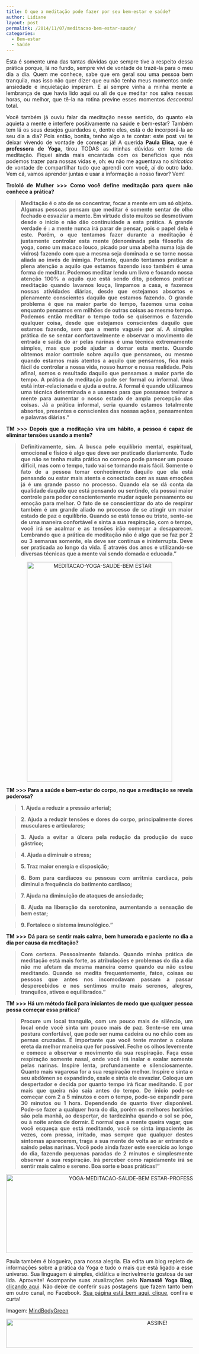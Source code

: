 ```yaml
---
title: O que a meditação pode fazer por seu bem-estar e saúde?
author: Lidiane
layout: post
permalink: /2014/11/07/meditacao-bem-estar-saude/
categories:
  - Bem-estar
  - Saúde
---
```

<p align="justify">
  Esta é somente uma das tantas dúvidas que sempre tive a respeito dessa prática porque, lá no fundo, sempre vivi de vontade de trazê-la para o meu dia a dia. Quem me conhece, sabe que em geral sou uma pessoa bem tranquila, mas isso não quer dizer que eu não tenha meus momentos onde ansiedade e inquietação imperam. E aí sempre vinha a minha mente a lembrança de que havia lido aqui ou ali de que meditar nos salva nessas horas, ou melhor, que tê-la na rotina previne esses momentos <em>descontrol </em>total.
</p>

<p align="justify">
  Você também já ouviu falar da meditação nesse sentido, do quanto ela aquieta a mente e interfere positivamente na saúde e bem-estar? Também tem lá os seus desejos guardados e, dentre eles, está o de incorporá-la ao seu dia a dia? Pois então, bonita, tenho algo a te contar: este post vai te deixar vivendo de vontade de começar já! A querida <strong>Paula Elisa</strong>, que é <strong>professora de Yoga</strong>, tirou TODAS as minhas dúvidas em torno da meditação. Fiquei ainda mais encantada com os benefícios que nós podemos trazer para nossas vidas e, oh: eu não me aguentava no <em>siricotico </em>de vontade de compartilhar tudo que aprendi com você, aí do outro lado. Vem cá, vamos aprender juntas e usar a informação a nosso favor? Vem!
</p>

<p align="justify">
  <strong>Trololó de Mulher >>> Como você define meditação para quem não conhece a prática?</strong>
</p>

> <p align="justify">
>   <strong>Meditação é o ato de se concentrar, focar a mente em um só objeto. Algumas pessoas pensam que meditar é somente sentar de olho fechado e esvaziar a mente. Em virtude disto muitos se desmotivam desde o inicio e não dão continuidade a esta prática. A grande verdade é : a mente nunca irá parar de pensar, pois o papel dela é este. Porém, o que tentamos fazer durante a meditação é justamente controlar esta mente (denominada pela filosofia do yoga, como um macaco louco, picado por uma abelha numa loja de vidros) fazendo com que a mesma seja dominada e se torne nossa aliada ao invés de inimiga. Portanto, quando tentamos praticar a plena atenção a aquilo que estamos fazendo isso também é uma forma de meditar. Podemos meditar lendo um livro e focando nossa atenção 100% a aquilo que está sendo dito, podemos praticar meditação quando lavamos louça, limpamos a casa, e fazemos nossas atividades diárias, desde que estejamos absortos e plenamente conscientes daquilo que estamos fazendo. O grande problema é que na maior parte do tempo, fazemos uma coisa enquanto pensamos em milhões de outras coisas ao mesmo tempo. Podemos então meditar o tempo todo se quisermos e fazendo qualquer coisa, desde que estejamos conscientes daquilo que estamos fazendo, sem que a mente vagueie por aí. A simples prática de se sentar confortavelmente e observar o movimento de entrada e saída do ar pelas narinas é uma técnica extremamente simples, mas que pode ajudar a domar esta mente. Quando obtemos maior controle sobre aquilo que pensamos, ou mesmo quando estamos mais atentos a aquilo que pensamos, fica mais fácil de controlar a nossa vida, nosso humor e nossa realidade. Pois afinal, somos o resultado daquilo que pensamos a maior parte do tempo. A prática de meditação pode ser formal ou informal. Uma está inter-relacionada e ajuda a outra. A formal é quando utilizamos uma técnica determinada e a usamos para que possamos treinar a mente para aumentar o nosso estado de ampla percepção das coisas. Já a prática informal, seria quando estamos totalmente absortos, presentes e conscientes das nossas ações, pensamentos e palavras diárias.”</strong>
> </p>

<p align="justify">
  <strong>TM >>> Depois que a meditação vira um hábito, a pessoa é capaz de eliminar tensões usando a mente?</strong>
</p>

> <p align="justify">
>   <strong>Definitivamente, sim. A busca pelo equilíbrio mental, espiritual, emocional e físico é algo que deve ser praticado diariamente. Tudo que não se tenha muita prática no começo pode parecer um pouco difícil, mas com o tempo, tudo vai se tornando mais fácil. Somente o fato de a pessoa tomar conhecimento daquilo que ela está pensando ou estar mais atenta e conectada com as suas emoções já é um grande passo no processo. Quando ela se dá conta da qualidade daquilo que está pensando ou sentindo, ela possui maior controle para poder conscientemente mudar aquele pensamento ou emoção para melhor. O fato de se conscientizar do ato de respirar também é um grande aliado no processo de se atingir um maior estado de paz e equilíbrio. Quando se está tenso ou triste, sente-se de uma maneira confortável e sinta a sua respiração, com o tempo, você irá se acalmar e as tensões irão começar a desaparecer. Lembrando que a prática de meditação não é algo que se faz por 2 ou 3 semanas somente, ela deve ser contínua e ininterrupta. Deve ser praticada ao longo da vida. É através dos anos e utilizando-se diversas técnicas que a mente vai sendo domada e educada.”</strong>
> </p>

<p align="center">
  <a href="https://www.trololodemulher.com.br/2014/11/MEDITACAO-YOGA-SAUDE-BEM-ESTAR.jpg"><img class="alignnone size-full wp-image-10566" src="https://www.trololodemulher.com.br/2014/11/MEDITACAO-YOGA-SAUDE-BEM-ESTAR.jpg" alt="MEDITACAO-YOGA-SAUDE-BEM ESTAR" width="392" height="593" /></a>
</p>

<p align="justify">
  <strong>TM >>> Para a saúde e bem-estar do corpo, no que a meditação se revela poderosa?</strong>
</p>

> <p align="justify">
>   <strong>1. Ajuda a reduzir a pressão arterial;</strong>
> </p>

> <p align="justify">
>   <strong>2. Ajuda a reduzir tensões e dores do corpo, principalmente dores musculares e articulares;</strong>
> </p>

> <p align="justify">
>   <strong>3. Ajuda a evitar a úlcera pela redução da produção de suco gástrico; </strong>
> </p>

> <p align="justify">
>   <strong>4. Ajuda a diminuir o stress;</strong>
> </p>

> <p align="justify">
>   <strong>5. Traz maior energia e disposição;</strong>
> </p>

> <p align="justify">
>   <strong>6. Bom para cardíacos ou pessoas com arritmia cardíaca, pois diminui a frequência do batimento cardíaco;</strong>
> </p>

> <p align="justify">
>   <strong>7. Ajuda na diminuição de ataques de ansiedade; </strong>
> </p>

> <p align="justify">
>   <strong>8. Ajuda na liberação da serotonina, aumentando a sensação de bem estar;</strong>
> </p>

> <p align="justify">
>   <strong>9. Fortalece o sistema imunológico.”</strong>
> </p>

<p align="justify">
  <strong>TM >>> Dá para se sentir mais calma, bem humorada e paciente no dia a dia por causa da meditação?</strong>
</p>

> <p align="justify">
>   <strong>Com certeza. Pessoalmente falando. Quando minha prática de meditação está mais forte, as atribulações e problemas do dia a dia não me afetam da mesma maneira como quando eu não estou meditando. Quando se medita frequentemente, fatos, coisas ou pessoas que antes nos incomodavam passam a passar despercebidos e nos sentimos muito mais serenos, alegres, tranquilos, ativos e equilibrados.”</strong>
> </p>

<p align="justify">
  <strong>TM >>> Há um método fácil para iniciantes de modo que qualquer pessoa possa começar essa prática?</strong>
</p>

> <p align="justify">
>   <strong>Procure um local tranquilo, com um pouco mais de silêncio, um local onde você sinta um pouco mais de paz. Sente-se em uma postura confortável, que pode ser numa cadeira ou no chão com as pernas cruzadas. É importante que você tente manter a coluna ereta da melhor maneira que for possível. Feche os olhos levemente e comece a observar o movimento da sua respiração. Faça essa respiração somente nasal, onde você irá inalar e exalar somente pelas narinas. Inspire lenta, profundamente e silenciosamente. Quanto mais vagarosa for a sua respiração melhor. Inspire e sinta o seu abdômen se expandindo, exale e sinta ele esvaziar. Coloque um despertador e decida por quanto tempo irá ficar meditando. E por mais que queira não saia antes do tempo. De inicio pode-se começar com 2 a 5 minutos e com o tempo, pode-se expandir para 30 minutos ou 1 hora. Dependendo de quanto tiver disponível. Pode-se fazer a qualquer hora do dia, porém os melhores horários são pela manhã, ao despertar, de tardezinha quando o sol se põe, ou à noite antes de dormir. É normal que a mente queira vagar, que você esqueça que está meditando, você se sinta impaciente às vezes, com pressa, irritado, mas sempre que qualquer destes sintomas aparecerem, traga a sua mente de volta ao ar entrando e saindo pelas narinas. Você pode ainda fazer este exercício ao longo do dia, fazendo pequenas paradas de 2 minutos e simplesmente observar a sua respiração. Irá perceber como rapidamente irá se sentir mais calmo e sereno. Boa sorte e boas práticas!”</strong>
> </p>

<p align="center">
  <a href="https://www.trololodemulher.com.br/2014/11/YOGA-MEDITACAO-SAUDE-BEM-ESTAR-PROFESSORA-PAULA-ELISA2.png"><img class="alignnone size-full wp-image-10568" src="https://www.trololodemulher.com.br/2014/11/YOGA-MEDITACAO-SAUDE-BEM-ESTAR-PROFESSORA-PAULA-ELISA2.png" alt="YOGA-MEDITACAO-SAUDE-BEM ESTAR-PROFESSORA-PAULA ELISA[2]" width="800" height="212" /></a>
</p>

<p align="justify">
  Paula também é blogueira, para nossa alegria. Ela edita um blog repleto de informações sobre a prática da Yoga e tudo o mais que está ligado a esse universo. Sua linguagem é simples, didática e incrivelmente gostosa de ser lida. Aproveite! Acompanhe suas atualizações pelo <strong>Namastê Yoga Blog</strong>, <a href="http://www.namasteyoga.com.br/" target="_blank" rel="noopener noreferrer">clicando aqui</a>. Não deixe de conferir suas postagens que fazem tanto bem em outro canal, no Facebook. <a href="https://www.facebook.com/namasteyoga2" target="_blank" rel="noopener noreferrer">Sua página está bem aqui, clique</a>, confira e curta!
</p>

<p align="justify">
  Imagem: <a href="http://www.mindbodygreen.com/0-14788/a-one-minute-meditation-to-silence-your-mind-calm-your-energy.html" target="_blank" rel="noopener noreferrer">MindBodyGreen</a>
</p>

<p align="center">
  <a href="http://feedburner.google.com/fb/a/mailverify?uri=blogbichafemea&loc=pt_BR" target="_blank" rel="noopener noreferrer"><img class="alignnone size-full wp-image-10439" src="https://www.trololodemulher.com.br/2014/09/ASSINE.png" alt="ASSINE!" width="800" height="78" /></a>
</p>

<p align="justify">